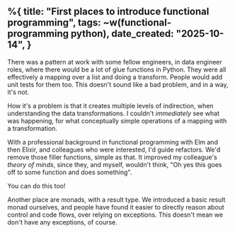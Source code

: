 %{
    title: "First places to introduce functional programming",
    tags: ~w(functional-programming python),
    date_created: "2025-10-14",
}
---
There was a pattern at work with some fellow engineers, in data engineer roles, where there would be a lot of glue functions in Python. They were all effectively a mapping over a list and doing a transform. People would add unit tests for them too. This doesn't sound like a bad problem, and in a way, it's not.

How it's a problem is that it creates multiple levels of indirection, when understanding the data transformations. I couldn't _immediately_ see what was happening, for what conceptually simple operations of a mapping with a transformation.

With a professional background in functional programming with Elm and then Elixir, and colleagues who were interested, I'd guide refactors. We'd remove those filler functions, simple as that. It improved my colleague's _theory of minds_, since they, and myself, wouldn't think, "Oh yes this goes off to some function and does something".

You can do this too!

Another place are monads, with a result type. We introduced a basic result monad ourselves, and people have found it easier to directly reason about control and code flows, over relying on exceptions. This doesn't mean we don't have any exceptions, of course.
